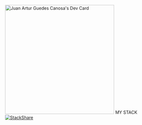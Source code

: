 <a href="https://app.daily.dev/juancanosa"><img src="https://api.daily.dev/devcards/v2/A9y04zOGly9zstj8e2l1H.png?r=e1h" width="356" alt="Juan Artur Guedes Canosa's Dev Card"/></a>
MY STACK<br>
[![StackShare](http://img.shields.io/badge/tech-stack-0690fa.svg?style=flat)](https://stackshare.io/juancanosa/my-stack)
